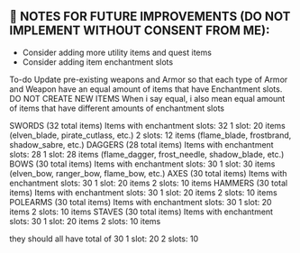 ## 📝 NOTES FOR FUTURE IMPROVEMENTS (DO NOT IMPLEMENT WITHOUT CONSENT FROM ME):
- Consider adding more utility items and quest items
- Consider adding item enchantment slots

To-do
Update pre-existing weapons and Armor so that each type of Armor and Weapon have an equal amount of items that have Enchantment slots.
DO NOT CREATE NEW ITEMS
When i say equal, i also mean equal amount of items that have different amounts of enchantment slots 

SWORDS (32 total items)
Items with enchantment slots: 32
1 slot: 20 items (elven_blade, pirate_cutlass, etc.)
2 slots: 12 items (flame_blade, frostbrand, shadow_sabre, etc.)
DAGGERS (28 total items)
Items with enchantment slots: 28
1 slot: 28 items (flame_dagger, frost_needle, shadow_blade, etc.)
BOWS (30 total items)
Items with enchantment slots: 30
1 slot: 30 items (elven_bow, ranger_bow, flame_bow, etc.)
AXES (30 total items)
Items with enchantment slots: 30
1 slot: 20 items
2 slots: 10 items
HAMMERS (30 total items)
Items with enchantment slots: 30
1 slot: 20 items
2 slots: 10 items
POLEARMS (30 total items)
Items with enchantment slots: 30
1 slot: 20 items
2 slots: 10 items
STAVES (30 total items)
Items with enchantment slots: 30
1 slot: 20 items
2 slots: 10 items

they should all have
total of 30
1 slot: 20
2 slots: 10

